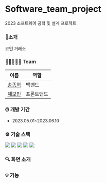 # Software_team_project
2023 소프트웨어 공학 및 설계 프로젝트

### 📌소개
코인 거래소<br/>

### 👨🏻‍🤝‍👨🏻 Team
| **이름** | **역할** |
| ----- | ------------ |
| [송종혁](https://github.com/jong980000)  | 백앤드 |
| [제보민](https://github.com/jebomin) | 프론트앤드 |

### ⏰ 개발 기간
- 2023.05.01~2023.06.10

### ⚙ 기술 스택
<img src="https://img.shields.io/badge/HTML-E34F26?style=for-the-badge&logo=HTML&logoColor=white">
<img src="https://img.shields.io/badge/CSS-1572B6?style=for-the-badge&logo=CSS&logoColor=white">
<img src="https://img.shields.io/badge/JavaScript-F7DF1E?style=for-the-badge&logo=JavaScript&logoColor=white">
<img src="https://img.shields.io/badge/Flask-000000?style=for-the-badge&logo=Flask&logoColor=white">
<img src="https://img.shields.io/badge/MongoDB-47A248?style=for-the-badge&logo=MongoDB&logoColor=white">

### 🔍 화면 소개


### 💡 기능

